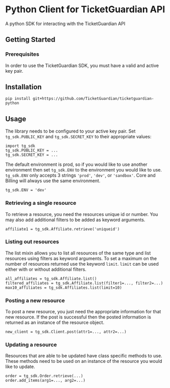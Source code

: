 # Python Client for TicketGuardian API

A python SDK for interacting with the TicketGuardian API

## Getting Started


### Prerequisites

In order to use the TicketGuardian SDK, you must have a valid and active key pair.


## Installation

```
pip install git+https://github.com/TicketGuardian/ticketguardian-python
```


## Usage

The library needs to be configured to your active key pair. Set `tg_sdk.PUBLIC_KEY` and `tg_sdk.SECRET_KEY` to their appropriate values:
```
import tg_sdk
tg_sdk.PUBLIC_KEY = ...
tg_sdk.SECRET_KEY = ...
```

The default environment is prod, so if you would like to use another environment then set `tg_sdk.ENV` to the environment you would like to use.
`tg_sdk.ENV` only accepts 3 strings `'prod'`, `'dev'`, or `'sandbox'`. Core and Billing will always use the same environment.
```
tg_sdk.ENV = 'dev'
```

### Retrieving a single resource

To retrieve a resource, you need the resources unique id or number. You may also add additional filters to be added as keyword arguments.
```
affiliate1 = tg_sdk.Affiliate.retrieve('uniqueid')
```

### Listing out resources
The list mixin allows you to list all resources of the same type and list resources using filters as keyword arguments. To set a maximum on the number of resources returned use the keyword `limit`. `limit` can be used either with or without additional filters.

```
all_affiliates = tg_sdk.Affiliate.list()
filtered_affiliates = tg_sdk.Affiliate.list(filter1=..., filter2=...)
max10_affiliates = tg_sdk.Affiliates.list(limit=10)
```

### Posting a new resource

To post a new resource, you just need the appropriate information for that new resource. If the post is successful then the posted information is returned as an instance of the resource object.
```
new_client = tg_sdk.Client.post(attr1=..., attr2=...)
```

### Updating a resource

Resources that are able to be updated have class specific methods to use. These methods need to be used on an instance of the resource you would like to update.
```
order = tg_sdk.Order.retrieve(...)
order.add_items(arg1=..., arg2=...)
```
